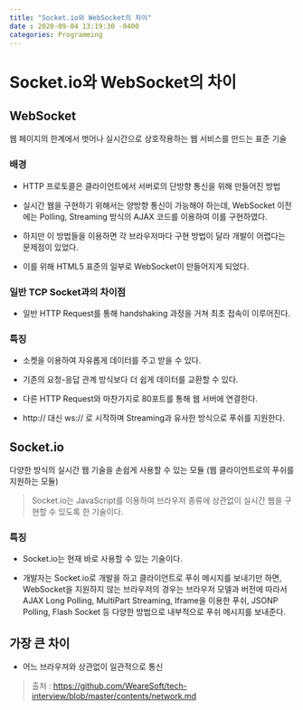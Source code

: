 ```yaml
---
title: "Socket.io와 WebSocket의 차이"
date : 2020-09-04 13:19:30 -0400
categories: Programming
---
```




# Socket.io와 WebSocket의 차이

## WebSocket

웹 페이지의 한계에서 벗어나 실시간으로 상호작용하는 웹 서비스를 만드는 표준 기술

### 배경

- HTTP 프로토콜은 클라이언트에서 서버로의 단방향 통신을 위해 만들어진 방법

- 실시간 웹을 구현하기 위해서는 양방향 통신이 가능해야 하는데, WebSocket 이전에는 Polling, Streaming 방식의 AJAX 코드를 이용하여 이를 구현하였다.

- 하지만 이 방법들을 이용하면 각 브라우저마다 구현 방법이 달라 개발이 어렵다는 문제점이 있었다.

- 이를 위해 HTML5 표준의 일부로 WebSocket이 만들어지게 되었다.


### 일반 TCP Socket과의 차이점

- 일반 HTTP Request를 통해 handshaking 과정을 거쳐 최초 접속이 이루어진다.

### 특징

- 소켓을 이용하여 자유롭게 데이터를 주고 받을 수 있다.

- 기존의 요청-응답 관계 방식보다 더 쉽게 데이터를 교환할 수 있다.

- 다른 HTTP Request와 마찬가지로 80포트를 통해 웹 서버에 연결한다.

- http:// 대신 ws:// 로 시작하며 Streaming과 유사한 방식으로 푸쉬를 지원한다.

## Socket.io

다양한 방식의 실시간 웹 기술을 손쉽게 사용할 수 있는 모듈 (웹 클라이언트로의 푸쉬를 지원하는 모듈)

> Socket.io는 JavaScript를 이용하여 브라우저 종류에 상관없이 실시간 웹을 구현할 수 있도록 한 기술이다.

### 특징

- Socket.io는 현재 바로 사용할 수 있는 기술이다.

- 개발자는 Socket.io로 개발을 하고 클라이언트로 푸쉬 메시지를 보내기만 하면, WebSocket을 지원하지 않는 브라우저의 경우는 브라우저 모델과 버전에 따라서 AJAX Long Polling, MultiPart Streaming, Iframe을 이용한 푸쉬, JSONP Polling, Flash Socket 등 다양한 방법으로 내부적으로 푸쉬 메시지를 보내준다.



## 가장 큰 차이 

- 어느 브라우져와 상관없이 일관적으로 통신



> 출처 : https://github.com/WeareSoft/tech-interview/blob/master/contents/network.md
